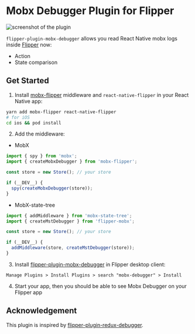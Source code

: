 # Mobx Debugger Plugin for Flipper

![screenshot of the plugin](http://i.imgur.com/EHdtxfE.png)

`flipper-plugin-mobx-debugger` allows you read React Native mobx logs inside [Flipper](https://fbflipper.com/) now:

- Action
- State comparison

## Get Started

1. Install [mobx-flipper](https://github.com/khorark/mobx-flipper) middleware and `react-native-flipper` in your React Native app:

```bash
yarn add mobx-flipper react-native-flipper
# for iOS
cd ios && pod install
```

2. Add the middleware:

- MobX

```javascript
import { spy } from 'mobx';
import { createMobxDebugger } from 'mobx-flipper';

const store = new Store(); // your store

if (__DEV__) {
  spy(createMobxDebugger(store));
}
```

- MobX-state-tree

```javascript
import { addMiddleware } from 'mobx-state-tree';
import { createMstDebugger } from 'flipper-mobx';

const store = new Store(); // your store

if (__DEV__) {
  addMiddleware(store, createMstDebugger(store));
}
```

3. Install [flipper-plugin-mobx-debugger](https://github.com/khorark/flipper-plugin-mobx-debugger) in Flipper desktop client:

```
Manage Plugins > Install Plugins > search "mobx-debugger" > Install
```

4. Start your app, then you should be able to see Mobx Debugger on your Flipper app

## Acknowledgement

This plugin is inspired by [flipper-plugin-redux-debugger](https://github.com/jk-gan/flipper-plugin-redux-debugger).

